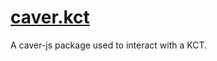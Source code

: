 # [caver.kct](https://docs.kaia.io/references/sdk/caver-js/api/caver-kct)

A caver-js package used to interact with a KCT.
